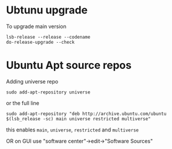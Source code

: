 # Ubtunu upgrade

To upgrade main version

```
lsb-release --release --codename
do-release-upgrade --check
```

# Ubuntu Apt source repos

Adding universe repo

`sudo add-apt-repository universe`

or the full line

`sudo add-apt-repository "deb http://archive.ubuntu.com/ubuntu $(lsb_release -sc) main universe restricted multiverse"`

this enables `main`, `universe`, `restricted` and `multiverse`

OR on GUI use "software center"->edit->"Software Sources"

